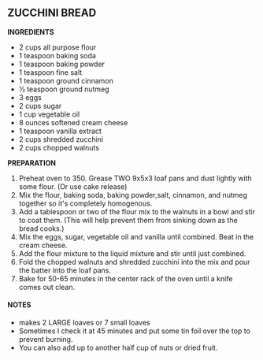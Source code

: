 ## ZUCCHINI BREAD

**INGREDIENTS** 

* 2 cups all purpose flour
* 1 teaspoon baking soda
* 1 teaspoon baking powder
* 1 teaspoon fine salt
* 1 teaspoon ground cinnamon
* 1⁄2 teaspoon ground nutmeg
* 3 eggs
* 2 cups sugar
* 1 cup vegetable oil
* 8 ounces softened cream cheese
* 1 teaspoon vanilla extract
* 2 cups shredded zucchini
* 2 cups chopped walnuts



**PREPARATION**

1. Preheat oven to 350. Grease TWO 9x5x3 loaf pans and dust lightly with some flour.  (Or use cake release)
2. Mix the flour, baking soda, baking powder,salt, cinnamon, and nutmeg together so it's completely homogenous.
3. Add a tablespoon or two of the flour mix to the walnuts in a bowl and stir to coat them. (This will help prevent them from sinking down as the bread cooks.)
4. Mix the eggs, sugar, vegetable oil and vanilla until combined.  Beat in the cream cheese.
5. Add the flour mixture to the liquid mixture and stir until just combined.
6. Fold the chopped walnuts and shredded zucchini into the mix and pour the batter into the loaf pans.
7. Bake for 50-65 minutes in the center rack of the oven until a knife comes out clean.  

#### NOTES
* makes 2 LARGE loaves or 7 small loaves
* Sometimes I check it at 45 minutes and put some tin foil over the top to prevent burning.  
* You can also add up to another half cup of nuts or dried fruit.

